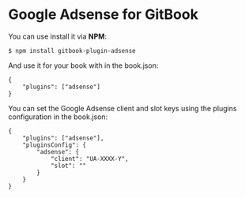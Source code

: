 Google Adsense for GitBook
==============

You can use install it via **NPM**:

```
$ npm install gitbook-plugin-adsense
```

And use it for your book with in the book.json:

```
{
    "plugins": ["adsense"]
}
```

You can set the Google Adsense client and slot keys using the plugins configuration in the book.json:

```
{
    "plugins": ["adsense"],
    "pluginsConfig": {
        "adsense": {
            "client": "UA-XXXX-Y",
            "slot": ""
        }
    }
}
```
